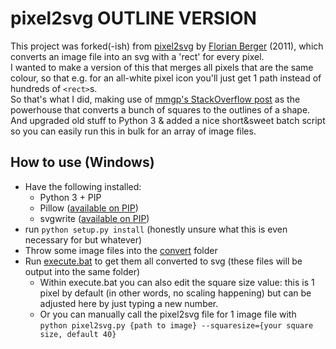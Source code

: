 # pixel2svg OUTLINE VERSION

This project was forked(-ish) from [pixel2svg](https://florian-berger.de/en/software/pixel2svg/) by [Florian Berger](https://florian-berger.de/en/) (2011), which converts an image file into an svg with a 'rect' for every pixel.  
I wanted to make a version of this that merges all pixels that are the same colour, so that e.g. for an all-white pixel icon you'll just get 1 path instead of hundreds of `<rect>`s.  
So that's what I did, making use of [mmgp's StackOverflow post](https://stackoverflow.com/a/13851341) as the powerhouse that converts a bunch of squares to the outlines of a shape.  
And upgraded old stuff to Python 3 & added a nice short&sweet batch script so you can easily run this in bulk for an array of image files.

## How to use (Windows)

- Have the following installed:
  - Python 3 + PIP
  - Pillow ([available on PIP](https://pypi.org/project/Pillow/2.2.2/))
  - svgwrite ([available on PIP](https://pypi.org/project/svgwrite/))
- run `python setup.py install` (honestly unsure what this is even necessary for but whatever)
- Throw some image files into the [convert](./convert) folder
- Run [execute.bat](./execute.bat) to get them all converted to svg (these files will be output into the same folder)
  - Within execute.bat you can also edit the square size value: this is 1 pixel by default (in other words, no scaling happening) but can be adjusted here by just typing a new number.
  - Or you can manually call the pixel2svg file for 1 image file with `python pixel2svg.py {path to image} --squaresize={your square size, default 40}`

